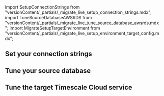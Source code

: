 import SetupConnectionStrings from "versionContent/_partials/_migrate_live_setup_connection_strings.mdx";
import TuneSourceDatabaseAWSRDS from "versionContent/_partials/_migrate_live_tune_source_database_awsrds.mdx";
import MigrateSetupTargetEnvironment from "versionContent/_partials/_migrate_live_setup_environment_target_config.mdx";

## Set your connection strings

<SetupConnectionStrings />

## Tune your source database

<Procedure>

<TuneSourceDatabaseAWSRDS />

</Procedure>


## Tune the target Timescale Cloud service

<Procedure>

<MigrateSetupTargetEnvironment />

</Procedure>


[modify-parameters]: /use-timescale/:currentVersion:/configuration/customize-configuration/#modify-basic-parameters
[mst-portal]: https://portal.managed.timescale.com/login